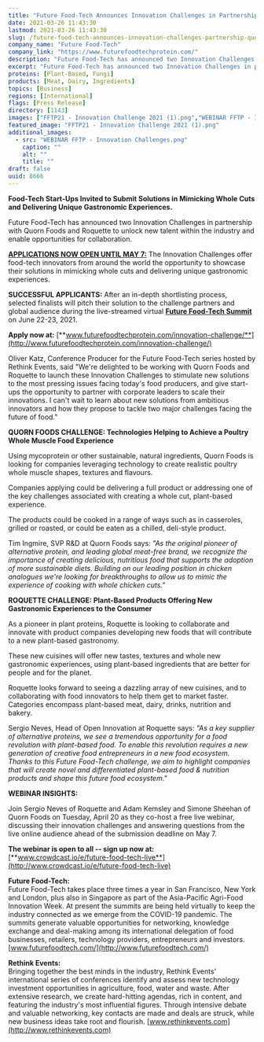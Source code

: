 ```yaml
---
title: "Future Food-Tech Announces Innovation Challenges in Partnership with Quorn Foods and Roquette"
date: 2021-03-26 11:43:30
lastmod: 2021-03-26 11:43:30
slug: /future-food-tech-announces-innovation-challenges-partnership-quorn-foods-and-roquette
company_name: "Future Food-Tech"
company_link: "https://www.futurefoodtechprotein.com/"
description: "Future Food-Tech has announced two Innovation Challenges in partnership with Quorn Foods and Roquette to unlock new talent within the industry and enable opportunities for collaboration."
excerpt: "Future Food-Tech has announced two Innovation Challenges in partnership with Quorn Foods and Roquette to unlock new talent within the industry and enable opportunities for collaboration."
proteins: [Plant-Based, Fungi]
products: [Meat, Dairy, Ingredients]
topics: [Business]
regions: [International]
flags: [Press Release]
directory: [1143]
images: ["FFTP21 - Innovation Challenge 2021 (1).png","WEBINAR FFTP - Innovation Challenges.png"]
featured_image: "FFTP21 - Innovation Challenge 2021 (1).png"
additional_images:
  - src: "WEBINAR FFTP - Innovation Challenges.png"
    caption: ""
    alt: ""
    title: ""
draft: false
uuid: 8666
---
```

**Food-Tech Start-Ups Invited to Submit Solutions in Mimicking Whole
Cuts and Delivering Unique Gastronomic Experiences.**

Future Food-Tech has announced two Innovation Challenges in partnership
with Quorn Foods and Roquette to unlock new talent within the industry
and enable opportunities for collaboration.

[**APPLICATIONS NOW OPEN UNTIL MAY
7:**](https://www.futurefoodtechprotein.com/innovation-challenges/) The
Innovation Challenges offer food-tech innovators from around the world
the opportunity to showcase their solutions in mimicking whole cuts and
delivering unique gastronomic experiences.

**SUCCESSFUL APPLICANTS:** After an in-depth shortlisting process,
selected finalists will pitch their solution to the challenge partners
and global audience during the live-streamed virtual [**Future Food-Tech
Summit**](https://futurefoodtechprotein.com/) on June 22-23, 2021.

**Apply now at:**
[**www.futurefoodtechprotein.com/innovation-challenge/**](http://www.futurefoodtechprotein.com/innovation-challenge/)

Oliver Katz, Conference Producer for the Future Food-Tech series hosted
by Rethink Events, said "We're delighted to be working with Quorn Foods
and Roquette to launch these Innovation Challenges to stimulate new
solutions to the most pressing issues facing today's food producers, and
give start-ups the opportunity to partner with corporate leaders to
scale their innovations. I can't wait to learn about new solutions from
ambitious innovators and how they propose to tackle two major challenges
facing the future of food."

**QUORN FOODS CHALLENGE: Technologies Helping to Achieve a Poultry Whole
Muscle Food Experience**

Using mycoprotein or other sustainable, natural ingredients, Quorn Foods
is looking for companies leveraging technology to create realistic
poultry whole muscle shapes, textures and flavours.

Companies applying could be delivering a full product or addressing one
of the key challenges associated with creating a whole cut, plant-based
experience.

The products could be cooked in a range of ways such as in casseroles,
grilled or roasted, or could be eaten as a chilled, deli-style product.

Tim Ingmire, SVP R&D at Quorn Foods says: *\"As the original pioneer of
alternative protein, and leading global meat-free brand, we recognize
the importance of creating delicious, nutritious food that supports the
adoption of more sustainable diets. Building on our leading position in
chicken analogues we\'re looking for breakthroughs to allow us to mimic
the experience of cooking with whole chicken cuts.\"*

**ROQUETTE CHALLENGE: Plant-Based Products Offering New Gastronomic
Experiences to the Consumer**

As a pioneer in plant proteins, Roquette is looking to collaborate and
innovate with product companies developing new foods that will
contribute to a new plant-based gastronomy.

These new cuisines will offer new tastes, textures and whole new
gastronomic experiences, using plant-based ingredients that are better
for people and for the planet.

Roquette looks forward to seeing a dazzling array of new cuisines, and
to collaborating with food innovators to help them get to market faster.
Categories encompass plant-based meat, dairy, drinks, nutrition and
bakery.

Sergio Neves, Head of Open Innovation at Roquette says: *"As a key
supplier of alternative proteins, we see a tremendous opportunity for a
food revolution with plant-based food. To enable this revolution
requires a new generation of creative food entrepreneurs in a new food
ecosystem. Thanks to this Future Food-Tech challenge, we aim to
highlight companies that will create novel and differentiated
plant-based food & nutrition products and shape this future food
ecosystem."*

**WEBINAR INSIGHTS:**

Join Sergio Neves of Roquette and Adam Kemsley and Simone Sheehan of
Quorn Foods on Tuesday, April 20 as they co-host a free live webinar,
discussing their innovation challenges and answering questions from the
live online audience ahead of the submission deadline on May 7.

**The webinar is open to all -- sign up now at:**
[**www.crowdcast.io/e/future-food-tech-live**](http://www.crowdcast.io/e/future-food-tech-live)

**Future Food-Tech:**\
Future Food-Tech takes place three times a year in San Francisco, New
York and London, plus also in Singapore as part of the Asia-Pacific
Agri-Food Innovation Week. At present the summits are being held
virtually to keep the industry connected as we emerge from the COVID-19
pandemic. The summits generate valuable opportunities for networking,
knowledge exchange and deal-making among its international delegation of
food businesses, retailers, technology providers, entrepreneurs and
investors. [www.futurefoodtech.com/](http://www.futurefoodtech.com/)

**Rethink Events:**\
Bringing together the best minds in the industry, Rethink Events'
international series of conferences identify and assess new technology
investment opportunities in agriculture, food, water and waste. After
extensive research, we create hard-hitting agendas, rich in content, and
featuring the industry's most influential figures. Through intensive
debate and valuable networking, key contacts are made and deals are
struck, while new business ideas take root and flourish.
[www.rethinkevents.com](http://www.rethinkevents.com)
